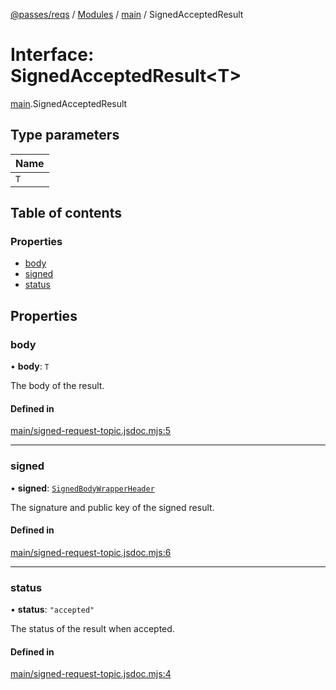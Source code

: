 [@passes/reqs](../README.md) / [Modules](../modules.md) / [main](../modules/main.md) / SignedAcceptedResult

# Interface: SignedAcceptedResult\<T\>

[main](../modules/main.md).SignedAcceptedResult

## Type parameters

| Name |
| :------ |
| `T` |

## Table of contents

### Properties

- [body](main.SignedAcceptedResult.md#body)
- [signed](main.SignedAcceptedResult.md#signed)
- [status](main.SignedAcceptedResult.md#status)

## Properties

### body

• **body**: `T`

The body of the result.

#### Defined in

[main/signed-request-topic.jsdoc.mjs:5](https://github.com/passes-org/passes/blob/4a9c88f/packages/reqs/main/signed-request-topic.jsdoc.mjs#L5)

___

### signed

• **signed**: [`SignedBodyWrapperHeader`](main.SignedBodyWrapperHeader.md)

The signature and public key of the signed result.

#### Defined in

[main/signed-request-topic.jsdoc.mjs:6](https://github.com/passes-org/passes/blob/4a9c88f/packages/reqs/main/signed-request-topic.jsdoc.mjs#L6)

___

### status

• **status**: ``"accepted"``

The status of the result when accepted.

#### Defined in

[main/signed-request-topic.jsdoc.mjs:4](https://github.com/passes-org/passes/blob/4a9c88f/packages/reqs/main/signed-request-topic.jsdoc.mjs#L4)
